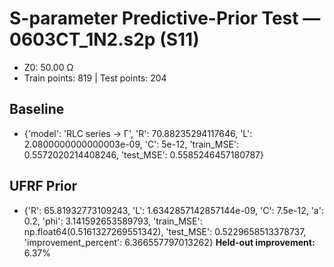 # S-parameter Predictive-Prior Test — 0603CT_1N2.s2p (S11)
- Z0: 50.00 Ω
- Train points: 819  |  Test points: 204

## Baseline
- {'model': 'RLC series -> Γ', 'R': 70.88235294117646, 'L': 2.0800000000000003e-09, 'C': 5e-12, 'train_MSE': 0.5572020214408246, 'test_MSE': 0.5585246457180787}

## UFRF Prior
- {'R': 65.81932773109243, 'L': 1.6342857142857144e-09, 'C': 7.5e-12, 'a': 0.2, 'phi': 3.141592653589793, 'train_MSE': np.float64(0.5161327269551342), 'test_MSE': 0.5229658513378737, 'improvement_percent': 6.366557797013262}
**Held-out improvement:** 6.37%